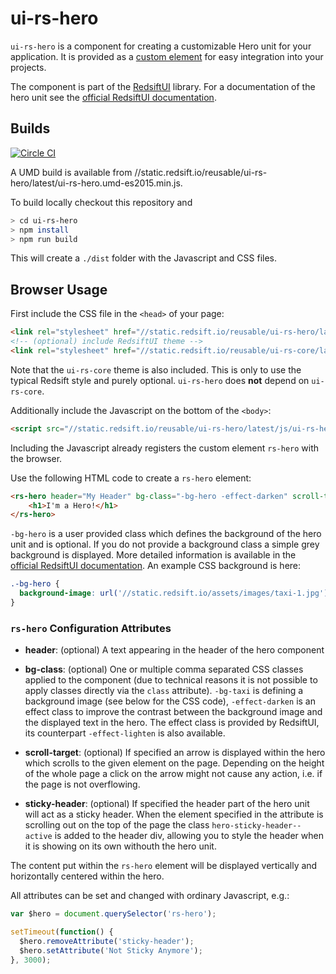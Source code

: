 # ui-rs-hero

`ui-rs-hero` is a component for creating a customizable Hero unit for your application. It is provided as a [custom element](https://developer.mozilla.org/en-US/docs/Web/Web_Components/Custom_Elements) for easy integration into your projects.

The component is part of the [RedsiftUI](https://github.com/redsift/redsift-ui) library. For a documentation of the hero unit see the [official RedsiftUI documentation](https://docs.redsift.io/docs/client-code-redsift-ui).

## Builds

[![Circle CI](https://circleci.com/gh/Redsift/ui-rs-hero.svg?style=svg)](https://circleci.com/gh/Redsift/ui-rs-hero)

A UMD build is available from //static.redsift.io/reusable/ui-rs-hero/latest/ui-rs-hero.umd-es2015.min.js.

To build locally checkout this repository and

```bash
> cd ui-rs-hero
> npm install
> npm run build
```

This will create a `./dist` folder with the Javascript and CSS files.

## Browser Usage

First include the CSS file in the `<head>` of your page:

```html
<link rel="stylesheet" href="//static.redsift.io/reusable/ui-rs-hero/latest/css/ui-rs-hero.min.css">
<!-- (optional) include RedsiftUI theme -->
<link rel="stylesheet" href="//static.redsift.io/reusable/ui-rs-core/latest/css/ui-rs-core.min.css">
```

Note that the `ui-rs-core` theme is also included. This is only to use the typical Redsift style and purely optional. `ui-rs-hero` does **not** depend on `ui-rs-core`.

Additionally include the Javascript on the bottom of the `<body>`:

```html
<script src="//static.redsift.io/reusable/ui-rs-hero/latest/js/ui-rs-hero.umd-es2015.min.js"></script>
```

Including the Javascript already registers the custom element `rs-hero` with the browser.

Use the following HTML code to create a `rs-hero` element:

```html
<rs-hero header="My Header" bg-class="-bg-hero -effect-darken" scroll-target="#scroll-anchor" sticky-header=".content">
    <h1>I'm a Hero!</h1>
</rs-hero>
```

`-bg-hero` is a user provided class which defines the background of the hero unit and is optional. If you do not provide a background class a simple grey background is displayed. More detailed information is available in the [official RedsiftUI documentation](https://docs.redsift.io/docs/client-code-redsift-ui). An example CSS background is here:

```css
.-bg-hero {
  background-image: url('//static.redsift.io/assets/images/taxi-1.jpg');
}
```

### `rs-hero` Configuration Attributes

* **header**: (optional) A text appearing in the header of the hero component

* **bg-class**: (optional) One or multiple comma separated CSS classes applied to the component (due to technical reasons it is not possible to apply classes directly via the `class` attribute). `-bg-taxi` is defining a background image (see below for the CSS code), `-effect-darken` is an effect class to improve the contrast between the background image and the displayed text in the hero. The effect class is provided by RedsiftUI, its counterpart `-effect-lighten` is also available.

* **scroll-target**: (optional) If specified an arrow is displayed within the hero which scrolls to the given element on the page. Depending on the height of the whole page a click on the arrow might not cause any action, i.e. if the page is not overflowing.

* **sticky-header**: (optional) If specified the header part of the hero unit will act as a sticky header. When the element specified in the attribute is scrolling out on the top of the page the class `hero-sticky-header--active` is added to the header div, allowing you to style the header when it is showing on its own withouth the hero unit.

The content put within the `rs-hero` element will be displayed vertically and horizontally centered within the hero.

All attributes can be set and changed with ordinary Javascript, e.g.:

```javascript
var $hero = document.querySelector('rs-hero');

setTimeout(function() {
  $hero.removeAttribute('sticky-header');
  $hero.setAttribute('Not Sticky Anymore');
}, 3000);
```
